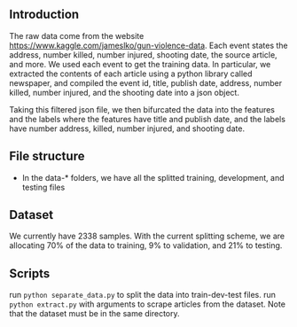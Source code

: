 ## Introduction
The raw data come from the website https://www.kaggle.com/jameslko/gun-violence-data. Each event states the address, number killed, number injured, shooting date, the source article, and more. We used each event to get the training data. In particular, we extracted the contents of each article using a python library called newspaper, and compiled the event id, title, publish date, address, number killed, number injured, and the shooting date into a json object. 

Taking this filtered json file, we then bifurcated the data into the features and the labels where the features have title and publish date, and the labels have number address, killed, number injured, and shooting date.

## File structure
* In the data-* folders, we have all the splitted training, development, and testing files

## Dataset
We currently have 2338 samples. With the current splitting scheme, we are allocating 70% of the data to training, 9% to validation, and 21% to testing.

## Scripts
run `python separate_data.py` to split the data into train-dev-test files. 
run `python extract.py` with arguments to scrape articles from the dataset. Note that the dataset must be in the same directory. 
